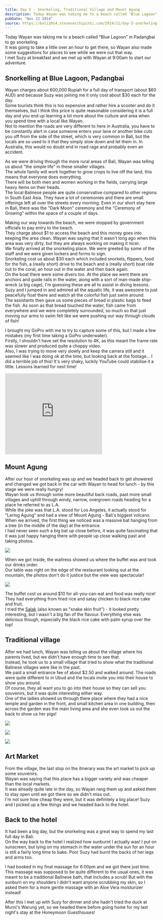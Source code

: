 ```yaml
---
title: Day 5 - Snorkeling, Traditional Village and Mount Agung
description: Today Wayan was taking me to a beach called "Blue Lagoon" in Padangbai to go snorkeling.  It was going to take a little over an hour to get ...
pubDate: "Nov 22 2014"
source: https://bali2014.stevenocchipinti.com/2014/11/day-5-snorkeling-traditional-village.html
---
```


Today Wayan was taking me to a beach called "Blue Lagoon" in Padangbai to go snorkeling.  
It was going to take a little over an hour to get there, so Wayan also made some suggestions for places to see while we were out that way.  
I met Suzy at breakfast and we met up with Wayan at 9:00am to start our adventure.

## Snorkelling at Blue Lagoon, Padangbai

Wayan charges about 600,000 Rupiah for a full day of transport (about $60 AUD) and because Suzy was joining me it only cost about $30 each for the day.  
Some tourists think this is too expensive and rather hire a scooter and do it themselves, but I think this price is quite reasonable considering it is a full day and you end up learning a lot more about the culture and area when you spend time with a local like Wayan.  
Not to mention the roads are very different to here in Australia, you have to be constantly alert in case someone enters your lane or another bike cuts you off from the side of the street, which is very common in Bali, but the locals are so used to it that they simply slow down and let them in. In Australia, this would no doubt end in road rage and probably even an accident.

As we were driving through the more rural areas of Bali, Wayan was telling us about "the simple life" in these smaller villages.  
The whole family will work together to grow crops to live off the land, this means that everyone does everything.  
There will be both men and women working in the fields, carrying large heavy items on their heads.  
The local Balinese people are quite conservative compared to other regions in South East Asia. They have a lot of ceremonies and there are small offerings left all over the streets every morning. Even in our short stay here in Bali, there was the "Dark Moon" ceremony and the "Ceremony of Growing" within the space of a couple of days.

Making our way towards the beach, we were stopped by government officials to pay entry to the beach.  
They charge about $1 to access the beach and this money goes into keeping the area clean. Wayan was saying that it wasn't long ago when this area was very dirty, but they are always working on making it nicer.  
We finally arrived at the snorkeling place. We were greeted by some of the staff and we were given lockers and forms to sign.  
Snorkeling cost us about $30 each which included snorkels, flippers, food for the fish, a (really short) drive to the beach and a (really short) boat ride out to the coral, an hour out in the water and then back again.  
On the boat there were some divers too. At the place we went there are anchors and guide rails in the water, along with a sort of man-made ship-wreck (a big cage), I'm guessing these are all to assist in diving lessons.  
Suzy and I jumped in and admired all the aquatic life, it was awesome to just peacefully float there and watch all the colorful fish just swim around.  
The assistants then gave us some pieces of bread in plastic bags to feed the fish. As soon as that bread touched the water, fish came from everywhere and we were completely surrounded, so much so that just moving our arms to swim felt like we were pushing our way through clouds of fish!

I brought my GoPro with me to try to capture some of this, but I made a few mistakes (my first time taking a GoPro underwater).  
Firstly, I shouldn't have set the resolution to 4K, as this meant the frame rate was slower and produced quite a choppy video.  
Also, I was trying to move very slowly and keep the camera still and it seemed like I was doing ok at the time, but looking back at the footage... I did a terrible job of this! It's very shaky, luckily YouTube could stabilise it a little. Lessons learned for next time!

<iframe allowfullscreen="allowfullscreen" frameborder="0" height="266" mozallowfullscreen="mozallowfullscreen" src="https://www.youtube.com/embed/-MdNL9Whuxk?feature=player_embedded" webkitallowfullscreen="webkitallowfullscreen" width="320"></iframe>

## Mount Agung

After our hour of snorkeling was up and we headed back to get showered and changed we got back in the car with Wayan to head for lunch - by this stage we were really hungry!  
Wayan took us through some more beautiful back roads, past more small villages and uphill through windy, narrow, overgrown roads heading for a place he referred to as L.A.  
While the joke was that L.A. stood for Los Angeles, it actually stood for "Lering Agung" and had a view of Mount Agung - Bali's biggest volcano.  
When we arrived, the first thing we noticed was a massive bat hanging from a tree (in the middle of the day) at the entrance.  
I had never seen such a big bat up close before, it was quite fascinating that it was just happy hanging there with people up close walking past and taking photos.

[![](https://4.bp.blogspot.com/-VKHKOVkqBDA/VHlS_upfW_I/AAAAAAAABoc/NczxiNrw0s0/s1600/DSC_1979-1.jpg)](https://4.bp.blogspot.com/-VKHKOVkqBDA/VHlS_upfW_I/AAAAAAAABoc/NczxiNrw0s0/s1600/DSC_1979-1.jpg)

When we got inside, the waitress showed us where the buffet was and took our drinks order.  
Our table was right on the edge of the restaurant looking out at the mountain, the photos don't do it justice but the view was spectacular!

[![](https://4.bp.blogspot.com/-JdDBP9r6nkc/VHlVL_32_SI/AAAAAAAABoo/OumQM0EQB_o/s1600/DSC_1992-1.jpg)](https://4.bp.blogspot.com/-JdDBP9r6nkc/VHlVL_32_SI/AAAAAAAABoo/OumQM0EQB_o/s1600/DSC_1992-1.jpg)

The buffet cost us around $10 for all-you-can-eat and food was really nice! They had everything from fried rice and satay chicken to black rice cake and fruit.  
I tried the [Salak](https://en.wikipedia.org/wiki/Salak) (also known as "snake skin fruit") - it looked pretty interesting, but I wasn't a big fan of the flavour. Everything else was delicious though, especially the black rice cake with palm syrup over the top!

## Traditional village

After we had lunch, Wayan was telling us about the village where his parents lived, but we didn't have enough time to see that.  
Instead, he took us to a small village that tried to show what the traditional Balinese villages were like in the past.  
We paid a small entrance fee of about $2.50 and walked around. The roads were quite different to in Ubud and the locals invite you into their house to show you around.  
Of course, they all want you to go into their house so they can sell you souvenirs, but it was quite interesting either way.  
One of the ladies showed us through there place where they had a nice temple and garden in the front, and small kitchen area in one building, then across the garden was the main living area and she even took us out the back to show us her pigs!

[![](https://2.bp.blogspot.com/-xmYB8w0s90U/VHlXLgMAUYI/AAAAAAAABo0/n1YOgCQfOIc/s1600/DSC_1998.JPG)](https://2.bp.blogspot.com/-xmYB8w0s90U/VHlXLgMAUYI/AAAAAAAABo0/n1YOgCQfOIc/s1600/DSC_1998.JPG)

[![](https://3.bp.blogspot.com/-K1A2OKfV_Aw/VHlXMArlfUI/AAAAAAAABo4/LRxlVxOEyXY/s1600/DSC_2002.JPG)](https://3.bp.blogspot.com/-K1A2OKfV_Aw/VHlXMArlfUI/AAAAAAAABo4/LRxlVxOEyXY/s1600/DSC_2002.JPG)

[![](https://3.bp.blogspot.com/-mZAurRV7EgA/VHlXNoH4lCI/AAAAAAAABpE/ZTV6zCCqGwc/s1600/DSC_2025.JPG)](https://3.bp.blogspot.com/-mZAurRV7EgA/VHlXNoH4lCI/AAAAAAAABpE/ZTV6zCCqGwc/s1600/DSC_2025.JPG)

## Art Market

From the village, the last stop on the itinerary was the art market to pick up some souvenirs.  
Wayan was saying that this place has a bigger variety and was cheaper than the local markets.  
It was already quite late in the day, so Wayan rang them up and asked them to stay open until we got there so we didn't miss out.  
I'm not sure how cheap they were, but it was definitely a big place! Suzy and I picked up a few things and we headed back to the hotel.

## Back to the hotel

It had been a big day, but the snorkeling was a great way to spend my last full day in Bali.  
On the way back to the hotel I realized how sunburnt I actually was! I put on sunscreen, but lying on my stomach in the water under the sun for an hour is still a fairly long time to bake. Poor Suzy had burnt the backs of her legs and arms too.

I had booked in my final massage for 6:00pm and we got there just time.  
This massage was supposed to be quite different to the usual ones, it was meant to be a traditional Balinese bath, that includes a scrub! But with the sunburn on my shoulders I didn't want anyone scrubbing my skin, so I asked them for a more gentle massage with an Aloe Vera moisturizer instead!

After this I met up with Suzy for dinner and she hadn't tried the duck at Murni's Warung yet, so we headed there before going home for my last night's stay at the Honeymoon Guesthouses!
